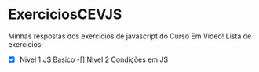 # ExerciciosCEVJS
 Minhas respostas dos exercícios de javascript do Curso Em Vídeo!
 Lista de exercícios:
-[x] Nivel 1 JS Basico
-[] Nivel 2 Condições em JS
